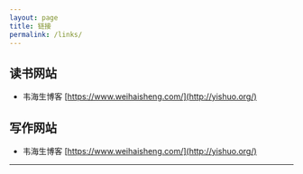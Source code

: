 ```yaml
---
layout: page
title: 链接
permalink: /links/
---
```


## 读书网站

- 韦海生博客 [https://www.weihaisheng.com/](http://yishuo.org/)


## 写作网站 ##

- 韦海生博客 [https://www.weihaisheng.com/](http://yishuo.org/)


-------------
